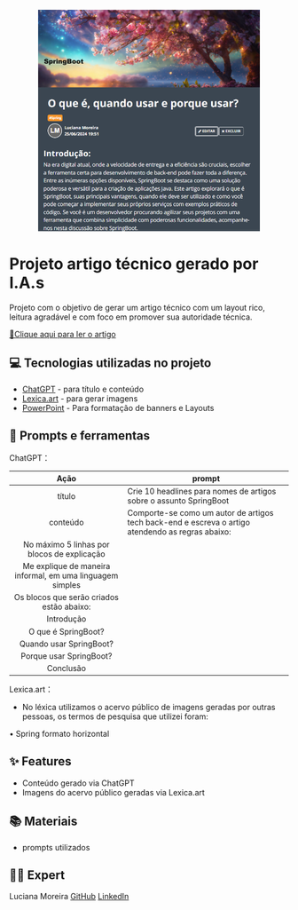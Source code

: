 <p align="center">
  <img 
    src=".github/assets/artigo.png"
    width="400"  
  />
</p>

# Projeto artigo técnico gerado por I.A.s

Projeto com o objetivo de gerar um artigo técnico com um layout rico, leitura agradável e com foco em promover sua autoridade técnica.

<a href="https://web.dio.me/articles/o-que-e-quando-usar-e-porque-usar?back=%2Farticles&page=1&order=oldest" title="View PDF now"> 📕Clique aqui para ler o artigo</a>

## 💻 Tecnologias utilizadas no projeto

- [ChatGPT](https://chat.openai.com/) - para título e conteúdo
- [Lexica.art](https://lexica.art/) - para gerar imagens
- [PowerPoint](https://www.microsoft.com/en/microsoft-365/powerpoint) - Para formatação de banners e Layouts

## 📄 Prompts e ferramentas

ChatGPT：

|   Ação    | prompt                                                                                                                                                                                                                                                          |
| :------:  | ----------------------------------------------------------------------------------------------------------------------------------------------------------------------------------------------------------------------------------------------------------------|
|  título   | Crie 10 headlines para nomes de artigos sobre o assunto SpringBoot                                                                                                                                                                                              |
|  conteúdo | Comporte-se como um autor de artigos tech back-end e escreva o artigo atendendo as regras abaixo:	                                                                                                                                                              |
|	      No máximo 5 linhas por blocos de explicação                                                                                                                                                                                                                     |
|	      Me explique de maneira informal, em uma linguagem simples                                                                                                                                                                                                       |
|	      Os blocos que serão criados estão abaixo:                                                                                                                                                                                                                       |
|	        Introdução                                                                                                                                                                                                                                                    |
|		O que é SpringBoot?                                                                 |                                                                                                                                                       
|		Quando usar SpringBoot?                                                                                                                                                                                                                                       |
|		Porque usar SpringBoot?                                                                                                                                                                                                                                       |
|		Conclusão                                                                                                                                                                                                                                                     |


Lexica.art：

- No léxica utilizamos o acervo público de imagens geradas por outras pessoas, os termos de pesquisa que utilizei foram:

• Spring formato horizontal


## ✨ Features

- Conteúdo gerado via ChatGPT
- Imagens do acervo público geradas via Lexica.art

## 📚 Materiais

- prompts utilizados

## 👨‍💻 Expert

<p>
     <p>Luciana Moreira
        <a href="https://github.com/lucianatr/">GitHub</a>
        <a href="https://www.linkedin.com/in/luciana-fernandes-moreira-75844152/">LinkedIn</a>
    </p>
</p>

